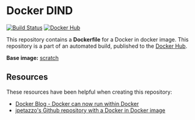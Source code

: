# Docker DIND

[![Build Status](http://ci.hesjevik.im/buildStatus/icon?job=docker-archlinux)](http://ci.hesjevik.im/job/docker-archlinux/) [![Docker Hub](https://img.shields.io/badge/docker-ready-blue.svg?style=plastic)](https://registry.hub.docker.com/u/gainmaster/dind/)

This repository contains a **Dockerfile** for a Docker in docker image. This repository is a part of an automated build, published to the [Docker Hub][docker_hub_repository].

**Base image:** [scratch][docker_hub_base_image]

[docker_hub_repository]: https://registry.hub.docker.com/u/gainmaster/dind/
[docker_hub_base_image]: https://registry.hub.docker.com/_/scratch/

## Resources

These resources have been helpful when creating this repository:

* [Docker Blog - Docker can now run within Docker][docker_blog_dind]
* [jpetazzo's Github repository with a Docker in Docker image][github_jpetazzo_dind]

[docker_blog_dind]: https://blog.docker.com/2013/09/docker-can-now-run-within-docker/
[github_jpetazzo_dind]: https://github.com/jpetazzo/dind
